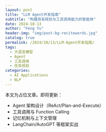 ```yaml
---
layout: post
title: "LLM Agent开发指南"
subtitle: "构建具有规划与工具调用能力的智能体"
date: 2024-10-13
author: "Feng Yu"
header-img: "img/post-bg-recitewords.jpg"
catalog: true
permalink: /2024/10/13/LLM-Agent开发指南/
tags:
  - 大语言模型
  - Agent
  - 工具调用
  - 任务规划
categories:
  - AI Applications
  - NLP
---
```


本文为占位文章。即将更新：
- Agent 架构设计（ReAct/Plan-and-Execute）
- 工具调用与 Function Calling
- 记忆机制与上下文管理
- LangChain/AutoGPT 等框架实战
